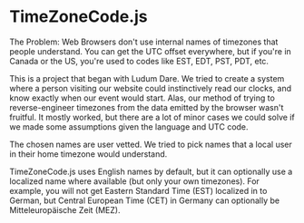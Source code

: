# TimeZoneCode.js
The Problem: Web Browsers don't use internal names of timezones that people understand. You can get the UTC offset everywhere, but if you're in Canada or the US, you're used to codes like EST, EDT, PST, PDT, etc.

This is a project that began with Ludum Dare. We tried to create a system where a person visiting our website could instinctively read our clocks, and know exactly when our event would start. Alas, our method of trying to reverse-engineer timezones from the data emitted by the browser wasn't fruitful. It mostly worked, but there are a lot of minor cases we could solve if we made some assumptions given the language and UTC code.

The chosen names are user vetted. We tried to pick names that a local user in their home timezone would understand.

TimeZoneCode.js uses English names by default, but it can optionally use a localized name where available (but only your own timezones). For example, you will not get Eastern Standard Time (EST) localized in to German, but Central European Time (CET) in Germany can optionally be Mitteleuropäische Zeit (MEZ).

